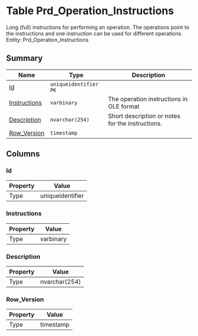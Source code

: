 # Table Prd_Operation_Instructions

Long (full) instructions for performing an operation. The operations point to the instructions and one instruction can be used for different operations. Entity: Prd_Operation_Instructions

## Summary

| Name | Type | Description |
| - | - | --- |
|[Id](#id)|`uniqueidentifier` `PK`||
|[Instructions](#instructions)|`varbinary` |The operation instructions in OLE format|
|[Description](#description)|`nvarchar(254)` |Short description or notes for the instructions.|
|[Row_Version](#row_version)|`timestamp` ||

## Columns

### Id

| Property | Value |
| - | - |
|Type|uniqueidentifier|

### Instructions

| Property | Value |
| - | - |
|Type|varbinary|

### Description

| Property | Value |
| - | - |
|Type|nvarchar(254)|

### Row_Version

| Property | Value |
| - | - |
|Type|timestamp|


